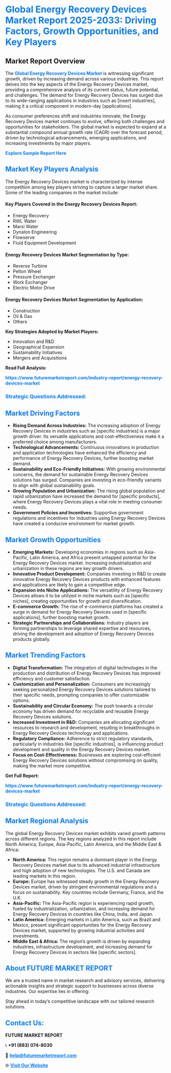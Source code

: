 <h1 style="color: #007BFF;">Global Energy Recovery Devices Market Report 2025-2033: Driving Factors, Growth Opportunities, and Key Players</h1>

<section id="overview">
<h2>Market Report Overview</h2>
<p>The <a href="https://www.futuremarketreport.com/industry-report/energy-recovery-devices-market" style="color: #007BFF; text-decoration: none;"><strong>Global Energy Recovery Devices Market</strong></a> is witnessing significant growth, driven by increasing demand across various industries. This report delves into the key aspects of the Energy Recovery Devices market, providing a comprehensive analysis of its current status, future potential, and challenges. The demand for Energy Recovery Devices has surged due to its wide-ranging applications in industries such as [insert industries], making it a critical component in modern-day [applications].</p>
<p>As consumer preferences shift and industries innovate, the Energy Recovery Devices market continues to evolve, offering both challenges and opportunities for stakeholders. The global market is expected to expand at a substantial compound annual growth rate (CAGR) over the forecast period, driven by technological advancements, emerging applications, and increasing investments by major players.</p>
</section>

<section id="overview">
<p><a href="https://www.futuremarketreport.com/request-sample/reportId=61495" style="color: #007BFF; text-decoration: none;"><strong>Explore Sample Report Here</strong></a></p>
</section>

<section id="key-players">
<h2 style="color: #007BFF;">Market Key Players Analysis</h2>
<p>The Energy Recovery Devices market is characterized by intense competition among key players striving to capture a larger market share. Some of the leading companies in the market include:</p>
<h4>Key Players Covered in the Energy Recovery Devices Report:</h4>
<ul><li>Energy Recovery</li><li>RWL Water</li><li>Marsi Water</li><li>Dynalon Engineering</li><li>Flowserve</li><li>Fluid Equipment Development</li></ul>
<h4>Energy Recovery Devices Market Segmentation by Type:</h4>
<ul><li>Reverse Turbine</li><li>Pelton Wheel</li><li>Pressure Exchanger</li><li>Work Exchanger</li><li>Electric Motor Drive</li></ul>

<h4>Energy Recovery Devices Market Segmentation by Application:</h4>
<ul><li>Construction</li><li>Oil &amp; Gas</li><li>Others</li></ul>
<p><strong>Key Strategies Adopted by Market Players:</strong></p>
<ul>
<li>Innovation and R&D</li>
<li>Geographical Expansion</li>
<li>Sustainability Initiatives</li>
<li>Mergers and Acquisitions</li>
</ul>
</section>

<section>
<p><strong>Read Full Analysis: </strong></p><a href="https://www.futuremarketreport.com/industry-report/energy-recovery-devices-market" style="color: #007BFF; text-decoration: none;"><strong>https://www.futuremarketreport.com/industry-report/energy-recovery-devices-market</strong></a>
<h3 style="color: #007BFF;">Strategic Questions Addressed:</h3>
</section>

<section id="driving-factors">
<h2 style="color: #007BFF;">Market Driving Factors</h2>
<ul>
<li><strong>Rising Demand Across Industries:</strong> The increasing adoption of Energy Recovery Devices in industries such as [specific industries] is a major growth driver. Its versatile applications and cost-effectiveness make it a preferred choice among manufacturers.</li>
<li><strong>Technological Advancements:</strong> Continuous innovations in production and application technologies have enhanced the efficiency and performance of Energy Recovery Devices, further boosting market demand.</li>
<li><strong>Sustainability and Eco-Friendly Initiatives:</strong> With growing environmental concerns, the demand for sustainable Energy Recovery Devices solutions has surged. Companies are investing in eco-friendly variants to align with global sustainability goals.</li>
<li><strong>Growing Population and Urbanization:</strong> The rising global population and rapid urbanization have increased the demand for [specific products], where Energy Recovery Devices plays a vital role in meeting consumer needs.</li>
<li><strong>Government Policies and Incentives:</strong> Supportive government regulations and incentives for industries using Energy Recovery Devices have created a conducive environment for market growth.</li>
</ul>
</section>

<section id="growth-opportunities">
<h2 style="color: #007BFF;">Market Growth Opportunities</h2>
<ul>
<li><strong>Emerging Markets:</strong> Developing economies in regions such as Asia-Pacific, Latin America, and Africa present untapped potential for the Energy Recovery Devices market. Increasing industrialization and urbanization in these regions are key growth drivers.</li>
<li><strong>Innovative Product Development:</strong> Companies investing in R&D to create innovative Energy Recovery Devices products with enhanced features and applications are likely to gain a competitive edge.</li>
<li><strong>Expansion into Niche Applications:</strong> The versatility of Energy Recovery Devices allows it to be utilized in niche markets such as [specific niches], creating opportunities for growth and diversification.</li>
<li><strong>E-commerce Growth:</strong> The rise of e-commerce platforms has created a surge in demand for Energy Recovery Devices used in [specific applications], further boosting market growth.</li>
<li><strong>Strategic Partnerships and Collaborations:</strong> Industry players are forming partnerships to leverage shared expertise and resources, driving the development and adoption of Energy Recovery Devices products globally.</li>
</ul>
</section>

<section id="trending-factors">
<h2 style="color: #007BFF;">Market Trending Factors</h2>
<ul>
<li><strong>Digital Transformation:</strong> The integration of digital technologies in the production and distribution of Energy Recovery Devices has improved efficiency and customer satisfaction.</li>
<li><strong>Customization and Personalization:</strong> Consumers are increasingly seeking personalized Energy Recovery Devices solutions tailored to their specific needs, prompting companies to offer customizable options.</li>
<li><strong>Sustainability and Circular Economy:</strong> The push towards a circular economy has driven demand for recyclable and reusable Energy Recovery Devices solutions.</li>
<li><strong>Increased Investment in R&D:</strong> Companies are allocating significant resources to research and development, resulting in breakthroughs in Energy Recovery Devices technology and applications.</li>
<li><strong>Regulatory Compliance:</strong> Adherence to strict regulatory standards, particularly in industries like [specific industries], is influencing product development and quality in the Energy Recovery Devices market.</li>
<li><strong>Focus on Cost-Effectiveness:</strong> Businesses are exploring cost-efficient Energy Recovery Devices solutions without compromising on quality, making the market more competitive.</li>
</ul>
</section>

<section>
<p><strong>Get Full Report: </strong></p><a href="https://www.futuremarketreport.com/industry-report/energy-recovery-devices-market" style="color: #007BFF; text-decoration: none;"><strong>https://www.futuremarketreport.com/industry-report/energy-recovery-devices-market</strong></a>
<h3 style="color: #007BFF;">Strategic Questions Addressed:</h3>
</section>


<section id="regional-analysis">
<h2 style="color: #007BFF;">Market Regional Analysis</h2>
<p>The global Energy Recovery Devices market exhibits varied growth patterns across different regions. The key regions analyzed in this report include North America, Europe, Asia-Pacific, Latin America, and the Middle East & Africa:</p>
<ul>
<li><strong>North America:</strong> This region remains a dominant player in the Energy Recovery Devices market due to its advanced industrial infrastructure and high adoption of new technologies. The U.S. and Canada are leading markets in this region.</li>
<li><strong>Europe:</strong> Europe has witnessed steady growth in the Energy Recovery Devices market, driven by stringent environmental regulations and a focus on sustainability. Key countries include Germany, France, and the U.K.</li>
<li><strong>Asia-Pacific:</strong> The Asia-Pacific region is experiencing rapid growth, fueled by industrialization, urbanization, and increasing demand for Energy Recovery Devices in countries like China, India, and Japan.</li>
<li><strong>Latin America:</strong> Emerging markets in Latin America, such as Brazil and Mexico, present significant opportunities for the Energy Recovery Devices market, supported by growing industrial activities and investments.</li>
<li><strong>Middle East & Africa:</strong> The region’s growth is driven by expanding industries, infrastructure development, and increasing demand for Energy Recovery Devices in sectors like [specific sectors].</li>
</ul>
</section>

<footer>
<h2 style="color: #007BFF;">About FUTURE MARKET REPORT</h2>
<p>We are a trusted name in market research and advisory services, delivering actionable insights and strategic support to businesses across diverse industries. Our expertise lies in offering:</p>

<p>Stay ahead in today’s competitive landscape with our tailored research solutions.</p>

<h2 style="color: #007BFF;">Contact Us:</h2>
<p><strong>FUTURE MARKET REPORT</strong></p>
<p>📞 <strong>+91 (883) 074-8030</strong></p>
<p>📧 <strong><a href="mailto:help@futuremarketreport.com" style="color: #007BFF;">help@futuremarketreport.com</a></strong></p>
<p>🌐 <strong><a href="https://www.futuremarketreport.com/" style="color: #007BFF;">Visit Our Website</a></strong></p>
</footer>